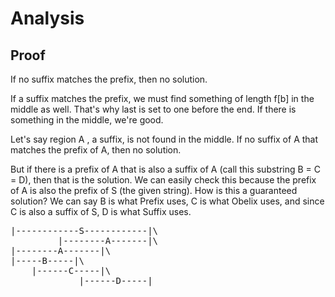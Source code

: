 # Analysis

## Proof
If no suffix matches the prefix, then no solution. 

If a suffix matches the prefix, we must find something of length f[b] in the middle as well. That's why last is set to one before the end. If there is something in the middle, we're good.

Let's say region A , a suffix, is not found in the middle.
If no suffix of A that matches the prefix of A, then no solution. 

But if there is a prefix of A that is also a suffix of A (call this substring B = C = D), then that is the solution. We can easily check this because the prefix of A is also the prefix of S (the given string). How is this a guaranteed solution? We can say B is what Prefix uses, C is what Obelix uses, and since C is also a suffix of S, D is what Suffix uses.

<pre>
|------------S------------|\
         |--------A-------|\
|--------A-------|\
|-----B-----|\
    |------C-----|\
             |------D-----|
<pre>
